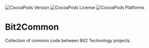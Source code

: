![CocoaPods Version](https://img.shields.io/cocoapods/v/Bit2Common.svg) ![CocoaPods License](https://img.shields.io/cocoapods/l/Bit2Common.svg) ![CocoaPods Platforms](https://img.shields.io/cocoapods/p/Bit2Common.svg)

#  Bit2Common
Collection of common code between Bit2 Technology projects.
